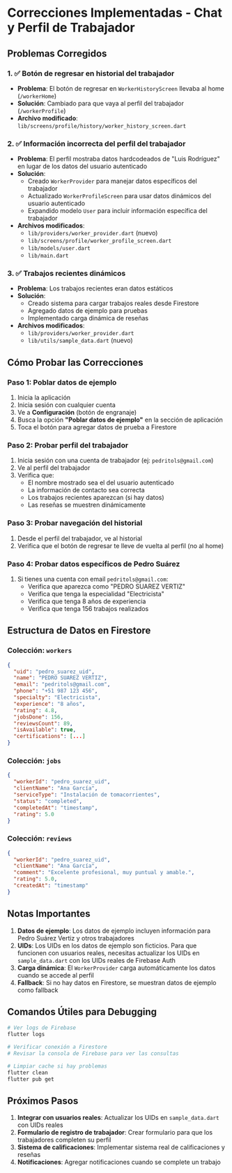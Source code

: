 # Correcciones Implementadas - Chat y Perfil de Trabajador

## Problemas Corregidos

### 1. ✅ Botón de regresar en historial del trabajador
- **Problema**: El botón de regresar en `WorkerHistoryScreen` llevaba al home (`/workerHome`)
- **Solución**: Cambiado para que vaya al perfil del trabajador (`/workerProfile`)
- **Archivo modificado**: `lib/screens/profile/history/worker_history_screen.dart`

### 2. ✅ Información incorrecta del perfil del trabajador
- **Problema**: El perfil mostraba datos hardcodeados de "Luis Rodríguez" en lugar de los datos del usuario autenticado
- **Solución**: 
  - Creado `WorkerProvider` para manejar datos específicos del trabajador
  - Actualizado `WorkerProfileScreen` para usar datos dinámicos del usuario autenticado
  - Expandido modelo `User` para incluir información específica del trabajador
- **Archivos modificados**: 
  - `lib/providers/worker_provider.dart` (nuevo)
  - `lib/screens/profile/worker_profile_screen.dart`
  - `lib/models/user.dart`
  - `lib/main.dart`

### 3. ✅ Trabajos recientes dinámicos
- **Problema**: Los trabajos recientes eran datos estáticos
- **Solución**: 
  - Creado sistema para cargar trabajos reales desde Firestore
  - Agregado datos de ejemplo para pruebas
  - Implementado carga dinámica de reseñas
- **Archivos modificados**:
  - `lib/providers/worker_provider.dart`
  - `lib/utils/sample_data.dart` (nuevo)

## Cómo Probar las Correcciones

### Paso 1: Poblar datos de ejemplo
1. Inicia la aplicación
2. Inicia sesión con cualquier cuenta
3. Ve a **Configuración** (botón de engranaje)
4. Busca la opción **"Poblar datos de ejemplo"** en la sección de aplicación
5. Toca el botón para agregar datos de prueba a Firestore

### Paso 2: Probar perfil del trabajador
1. Inicia sesión con una cuenta de trabajador (ej: `pedritols@gmail.com`)
2. Ve al perfil del trabajador
3. Verifica que:
   - El nombre mostrado sea el del usuario autenticado
   - La información de contacto sea correcta
   - Los trabajos recientes aparezcan (si hay datos)
   - Las reseñas se muestren dinámicamente

### Paso 3: Probar navegación del historial
1. Desde el perfil del trabajador, ve al historial
2. Verifica que el botón de regresar te lleve de vuelta al perfil (no al home)

### Paso 4: Probar datos específicos de Pedro Suárez
1. Si tienes una cuenta con email `pedritols@gmail.com`:
   - Verifica que aparezca como "PEDRO SUAREZ VERTIZ"
   - Verifica que tenga la especialidad "Electricista"
   - Verifica que tenga 8 años de experiencia
   - Verifica que tenga 156 trabajos realizados

## Estructura de Datos en Firestore

### Colección: `workers`
```json
{
  "uid": "pedro_suarez_uid",
  "name": "PEDRO SUAREZ VERTIZ",
  "email": "pedritols@gmail.com",
  "phone": "+51 987 123 456",
  "specialty": "Electricista",
  "experience": "8 años",
  "rating": 4.8,
  "jobsDone": 156,
  "reviewsCount": 89,
  "isAvailable": true,
  "certifications": [...]
}
```

### Colección: `jobs`
```json
{
  "workerId": "pedro_suarez_uid",
  "clientName": "Ana García",
  "serviceType": "Instalación de tomacorrientes",
  "status": "completed",
  "completedAt": "timestamp",
  "rating": 5.0
}
```

### Colección: `reviews`
```json
{
  "workerId": "pedro_suarez_uid",
  "clientName": "Ana García",
  "comment": "Excelente profesional, muy puntual y amable.",
  "rating": 5.0,
  "createdAt": "timestamp"
}
```

## Notas Importantes

1. **Datos de ejemplo**: Los datos de ejemplo incluyen información para Pedro Suárez Vertiz y otros trabajadores
2. **UIDs**: Los UIDs en los datos de ejemplo son ficticios. Para que funcionen con usuarios reales, necesitas actualizar los UIDs en `sample_data.dart` con los UIDs reales de Firebase Auth
3. **Carga dinámica**: El `WorkerProvider` carga automáticamente los datos cuando se accede al perfil
4. **Fallback**: Si no hay datos en Firestore, se muestran datos de ejemplo como fallback

## Comandos Útiles para Debugging

```bash
# Ver logs de Firebase
flutter logs

# Verificar conexión a Firestore
# Revisar la consola de Firebase para ver las consultas

# Limpiar cache si hay problemas
flutter clean
flutter pub get
```

## Próximos Pasos

1. **Integrar con usuarios reales**: Actualizar los UIDs en `sample_data.dart` con UIDs reales
2. **Formulario de registro de trabajador**: Crear formulario para que los trabajadores completen su perfil
3. **Sistema de calificaciones**: Implementar sistema real de calificaciones y reseñas
4. **Notificaciones**: Agregar notificaciones cuando se complete un trabajo 